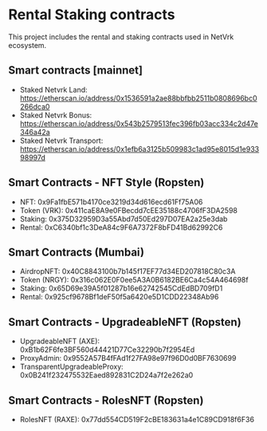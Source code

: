# Rental Staking contracts

This project includes the rental and staking contracts used in NetVrk ecosystem.

## Smart contracts [mainnet]

- Staked Netvrk Land: https://etherscan.io/address/0x1536591a2ae88bbfbb2511b0808696bc0266dca0
- Staked Netvrk Bonus: https://etherscan.io/address/0x543b2579513fec396fb03acc334c2d47e346a42a
- Staked Netvrk Transport: https://etherscan.io/address/0x1efb6a3125b509983c1ad95e8015d1e93398997d

## Smart Contracts - NFT Style (Ropsten)

- NFT: 0x9Fa1fbE571b4170ce3219d34d616ecd61Ff75A06
- Token (VRK): 0x411caE8A9e0FBecdd7cEE35188c4706fF3DA2598
- Staking: 0x375D32959D3a55Abd7d50Ed297D07EA2a25e3dab
- Rental: 0xC6340bf1c3DeA84c9F6A7372F8bFD41Bd62992C6

## Smart Contracts (Mumbai)

- AirdropNFT: 0x40C8843100b7b145f17EF77d34ED207818C80c3A
- Token (NRGY): 0x316c062E0F0ee5A3A0B6182BE6Ca4c54A464698f
- Staking: 0x65D69e39A5f01287b16e62742545CdEdBD709fD1
- Rental: 0x925cf9678Bf1deF50f5a6420e5D1CDD22348Ab96

## Smart Contracts - UpgradeableNFT (Ropsten)

- UpgradeableNFT (AXE): 0xB1b62F6fe3BF560d44421D77Ce32290b7f2954Ed
- ProxyAdmin: 0x9552A57B4fFAd1f27FA98e97f96D0d0BF7630699
- TransparentUpgradeableProxy: 0x0B241f232475532Eaed892831C2D24a7f2e262a0

## Smart Contracts - RolesNFT (Ropsten)

- RolesNFT (RAXE): 0x77dd554CD519F2cBE183631a4e1C89CD918f6F36
